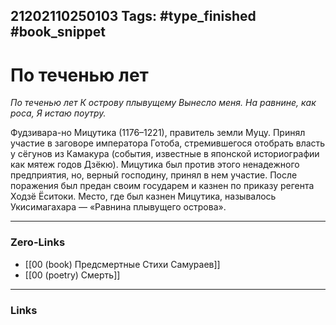 21202110250103
Tags: #type_finished #book_snippet 
---
# По теченью лет

*По теченью лет
К острову плывущему
Вынесло меня.
На равнине, как роса,
Я истаю поутру.*

Фудзивара-но Мицутика (1176–1221), правитель земли Муцу. Принял участие в заговоре императора Готоба, стремившегося отобрать власть у сёгунов из Камакура (события, известные в японской историографии как мятеж годов Дзёкю). Мицутика был против этого ненадежного предприятия, но, верный господину, принял в нем участие. После поражения был предан своим государем и казнен по приказу регента Ходзё Ёситоки. Место, где был казнен Мицутика, называлось Укисимагахара — «Равнина плывущего острова».

---
### Zero-Links
 - [[00 (book) Предсмертные Стихи Самураев]]
 - [[00 (poetry) Смерть]]
---
### Links
